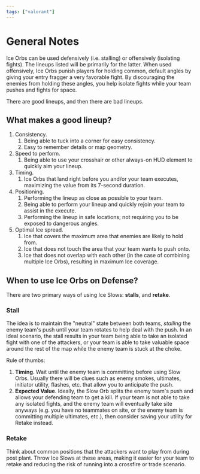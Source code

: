 ```yaml
---
tags: ["valorant"]
---
```


# General Notes

Ice Orbs can be used defensively (i.e. stalling) or offensively (isolating fights). The lineups listed will be primarily for the latter. When used offensively, Ice Orbs punish players for holding common, default angles by giving your entry fragger a very favorable fight. By discouraging the enemies from holding these angles, you help isolate fights while your team pushes and fights for space.

There are good lineups, and then there are bad lineups.

## What makes a good lineup?

1. Consistency.
   1. Being able to tuck into a corner for easy consistency.
   2. Easy to remember details or map geometry.
2. Speed to perform.
   1. Being able to use your crosshair or other always-on HUD element to quickly aim your lineup.
3. Timing.
   1. Ice Orbs that land right before you and/or your team executes, maximizing the value from its 7-second duration.
4. Positioning.
   1. Performing the lineup as close as possible to your team.
   2. Being able to perform your lineup and quickly rejoin your team to assist in the execute.
   3. Performing the lineup in safe locations; not requiring you to be exposed to dangerous angles.
5. Optimal Ice spread.
   1. Ice that covers the maximum area that enemies are likely to hold from.
   2. Ice that does not touch the area that your team wants to push onto.
   3. Ice that does not overlap with each other (in the case of combining multiple Ice Orbs), resulting in maximum Ice coverage.

## When to use Ice Orbs on Defense?

There are two primary ways of using Ice Slows: **stalls**, and **retake**.

### Stall

The idea is to maintain the "neutral" state between both teams, _stalling_ the enemy team's push until your team rotates to help deal with the push. In an ideal scenario, the stall results in your team being able to take an isolated fight with one of the attackers, or your team is able to take valuable space around the rest of the map while the enemy team is stuck at the choke.

Rule of thumbs:

1. **Timing**. Wait until the enemy team is committing before using Slow Orbs. Usually there will be clues such as enemy smokes, ultimates, initiator utility, flashes, etc. that allow you to anticipate the push.
2. **Expected Value**. Ideally, the Slow Orb splits the enemy team's push and allows your defending team to get a kill. If your team is not able to take any isolated fights, and the enemy team will eventually take site anyways (e.g. you have no teammates on site, or the enemy team is committing multiple ultimates, etc.), then consider saving your utility for Retake instead.

### Retake

Think about common positions that the attackers want to play from during post plant. Throw Ice Slows at these areas, making it easier for your team to retake and reducing the risk of running into a crossfire or trade scenario.
